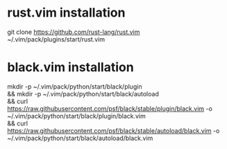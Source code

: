 # rust.vim installation
git clone https://github.com/rust-lang/rust.vim ~/.vim/pack/plugins/start/rust.vim

# black.vim installation
mkdir -p ~/.vim/pack/python/start/black/plugin \
&& mkdir -p ~/.vim/pack/python/start/black/autoload \
&& curl https://raw.githubusercontent.com/psf/black/stable/plugin/black.vim -o ~/.vim/pack/python/start/black/plugin/black.vim \
&& curl https://raw.githubusercontent.com/psf/black/stable/autoload/black.vim -o ~/.vim/pack/python/start/black/autoload/black.vim
